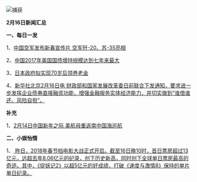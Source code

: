 ![捕获](C:\Users\MacheNike\Desktop\捕获.JPG)

**2月16日新闻汇总**

**一、每日一发**

1、[中国空军发布新春宣传片 空军歼-20、苏-35亮相](https://weibo.com/5707057078/G3hXEkvI8)

2、[中国2017年美国国债增持规模达到七年来最大](http://www.zaobao.com/realtime/world/story20180216-835792)

3、[日本政府拟实现70岁后领养老金](http://www.zaobao.com/realtime/world/story20180216-835812)

4、[新华社北京2月16日电 财政部和国家发展改革委日前联合下发通知，要求进一步发挥企业债券直接融资功能，增强金融服务实体经济能力，并切实做到“谁借谁还、风险自担”。](http://news.163.com/18/0216/10/DAOQCTR10001875N.html)



**补充**

1、[2月14日中国新年之际 美航母重返南中国海巡航](http://www.zaobao.com/realtime/world/story20180216-835757)



**二、小娱怡情**

1、[   昨日，2018年春节档电影大战正式开启。截至16日晚10时，首日票房超过13亿元，远超去年8.06亿元的纪录，创下历史新高，同时创下全球单日票房最高的奇迹。其中，《捉妖记2》以超5亿元的好成绩，打破《速度与激情8》保持的单片单日纪录。](http://news.163.com/18/0217/07/DAR39EET000187VE.html)